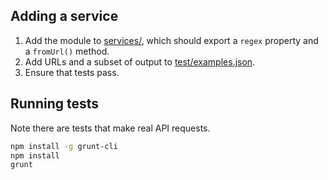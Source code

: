 ## Adding a service

1. Add the module to [services/](https://github.com/Jux/omniembed/blob/master/services), which should export a `regex` property and a `fromUrl()` method.
2. Add URLs and a subset of output to [test/examples.json](https://github.com/Jux/omniembed/blob/master/test/examples.json).
3. Ensure that tests pass.

## Running tests

Note there are tests that make real API requests.

```bash
npm install -g grunt-cli
npm install
grunt
```
